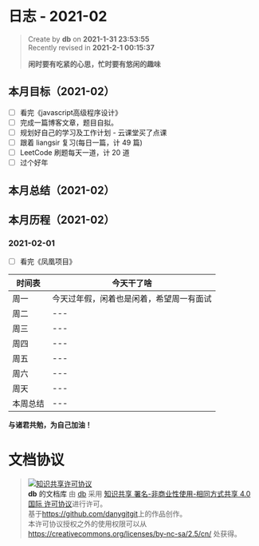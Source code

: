 # 日志 - 2021-02

> Create by **db** on **2021-1-31 23:53:55**  
> Recently revised in **2021-2-1 00:15:37**
>
> **闲时要有吃紧的心思，忙时要有悠闲的趣味**

## 本月目标（2021-02）

- [ ] 看完《javascript高级程序设计》
- [ ] 完成一篇博客文章，题目自拟。
- [ ] 规划好自己的学习及工作计划 - 云课堂买了点课
- [ ] 跟着 liangsir 复习(每日一篇，计 49 篇)
- [ ] LeetCode 刷题每天一道，计 20 道
- [ ] 过个好年

## 本月总结（2021-02）

## 本月历程（2021-02）

### 2021-02-01

- [ ] 看完《凤凰项目》

| 时间表   | 今天干了啥                               |
| -------- | ---------------------------------------- |
| 周一     | 今天过年假，闲着也是闲着，希望周一有面试 |
| 周二     | ---                                      |
| 周三     | ---                                      |
| 周四     | ---                                      |
| 周五     | ---                                      |
| 周六     | ---                                      |
| 周天     | ---                                      |
| 本周总结 | ---                                      |

**与诸君共勉，为自己加油！**

# 文档协议

> <a rel="license" href="http://creativecommons.org/licenses/by-nc-sa/4.0/"><img alt="知识共享许可协议" style="border-width:0" src="https://i.creativecommons.org/l/by-nc-sa/4.0/88x31.png" /></a><br /><a xmlns:dct="http://purl.org/dc/terms/" property="dct:title">**db** 的文档库</a> 由 <a xmlns:cc="http://creativecommons.org/ns#" href="db" property="cc:attributionName" rel="cc:attributionURL">db</a> 采用 <a rel="license" href="http://creativecommons.org/licenses/by-nc-sa/4.0/">知识共享 署名-非商业性使用-相同方式共享 4.0 国际 许可协议</a>进行许可。<br />基于<a xmlns:dct="http://purl.org/dc/terms/" href="https://github.com/danygitgit" rel="dct:source">https://github.com/danygitgit</a>上的作品创作。<br />本许可协议授权之外的使用权限可以从 <a xmlns:cc="http://creativecommons.org/ns#" href="https://creativecommons.org/licenses/by-nc-sa/2.5/cn/" rel="cc:morePermissions">https://creativecommons.org/licenses/by-nc-sa/2.5/cn/</a> 处获得。
